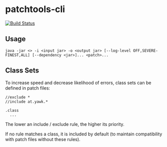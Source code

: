 patchtools-cli
==============

[![Build Status](http://ci.yawk.at/job/patchtools-cli/badge/icon)](http://ci.yawk.at/job/patchtools-cli/)

Usage
-----

```
java -jar <> -i <input jar> -o <output jar> [--log-level OFF,SEVERE-FINEST,ALL] [--dependency <jar>]... <patch>...
```

Class Sets
----------

To increase speed and decrease likelihood of errors, class sets can be defined in patch files:

```
//exclude *
//include at.yawk.*

.class
  ...
```

The lower an include / exclude rule, the higher its priority.

If no rule matches a class, it is included by default (to maintain compatibility with patch files without these rules).